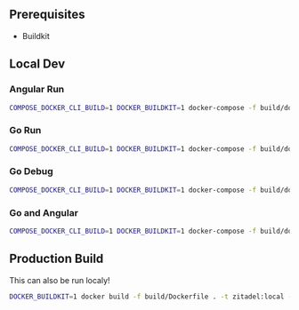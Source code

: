 
## Prerequisites

- Buildkit

## Local Dev

### Angular Run

```Bash
COMPOSE_DOCKER_CLI_BUILD=1 DOCKER_BUILDKIT=1 docker-compose -f build/docker-compose.yml up --build angular
```

### Go Run

```Bash
COMPOSE_DOCKER_CLI_BUILD=1 DOCKER_BUILDKIT=1 docker-compose -f build/docker-compose.yml up --build  go
```

### Go Debug

```Bash
COMPOSE_DOCKER_CLI_BUILD=1 DOCKER_BUILDKIT=1 docker-compose -f build/docker-compose-debug.yml up --build  go
```

### Go and Angular

```Bash
COMPOSE_DOCKER_CLI_BUILD=1 DOCKER_BUILDKIT=1 docker-compose -f build/docker-compose.yml up --build
```

## Production Build

This can also be run localy!

```Bash
DOCKER_BUILDKIT=1 docker build -f build/Dockerfile . -t zitadel:local --build-arg ENV=prod
```